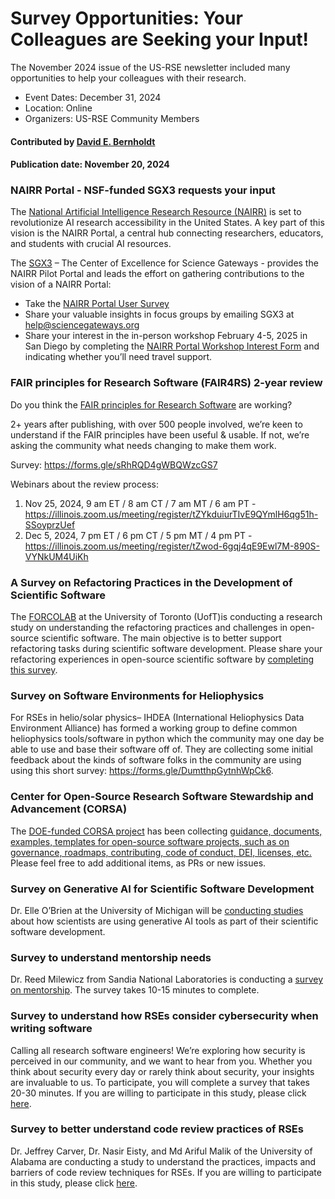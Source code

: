 # Survey Opportunities: Your Colleagues are Seeking your Input!

<!-- deck text start --> 
The November 2024 issue of the US-RSE newsletter included many opportunities to help your colleagues with their research.
<!-- deck text ends -->

- Event Dates: December 31, 2024
- Location: Online
- Organizers: US-RSE Community Members

#### Contributed by [David E. Bernholdt](https://github.com/bernhold/)

#### Publication date: November 20, 2024

### NAIRR Portal - NSF-funded SGX3 requests your input

The [National Artificial Intelligence Research Resource (NAIRR)](https://new.nsf.gov/focus-areas/artificial-intelligence/nairr) is set to revolutionize AI research accessibility in the United States. A key part of this vision is the NAIRR Portal, a central hub connecting researchers, educators, and students with crucial AI resources.

The [SGX3](https://sciencegateways.org/) – The Center of Excellence for Science Gateways - provides the NAIRR Pilot Portal and leads the effort on gathering contributions to the vision of a NAIRR Portal:

- Take the [NAIRR Portal User Survey](https://ucsd.co1.qualtrics.com/jfe/form/SV_3BFOSCNgoaspZUG?Source=DirectEmail)
- Share your valuable insights in focus groups by emailing SGX3 at help@sciencegateways.org
- Share your interest in the in-person workshop February 4-5, 2025 in San Diego by completing the [NAIRR Portal Workshop Interest Form](https://docs.google.com/forms/d/e/1FAIpQLSeKp9qkdVqW2vPA1n4vjRYTArqcbYOjKUx-TIA3OIXFG9-MnA/viewform) and indicating whether you’ll need travel support.

### FAIR principles for Research Software (FAIR4RS) 2-year review

Do you think the [FAIR principles for Research Software](https://doi.org/10.15497/RDA00068) are working?

2+ years after publishing, with over 500 people involved, we’re keen to understand if the FAIR principles have been useful & usable. If not, we’re asking the community what needs changing to make them work.

Survey: <https://forms.gle/sRhRQD4gWBQWzcGS7>

Webinars about the review process:

1.	Nov 25, 2024, 9 am ET / 8 am CT / 7 am MT / 6 am PT - <https://illinois.zoom.us/meeting/register/tZYkduiurTIvE9QYmlH6qg51h-SSoyprzUef>
2.	Dec 5, 2024, 7 pm ET / 6 pm CT / 5 pm MT / 4 pm PT - <https://illinois.zoom.us/meeting/register/tZwod-6gqj4qE9Ewl7M-890S-VYNkUM4UiKh>

### A Survey on Refactoring Practices in the Development of Scientific Software

The [FORCOLAB](https://shuiblue.github.io/forcolab-uoft/) at the University of Toronto (UofT)is conducting a research study on understanding the refactoring practices and challenges in open-source scientific software. The main objective is to better support refactoring tasks during scientific software development. Please share your refactoring experiences in open-source scientific software by [completing this survey](https://forms.office.com/pages/responsepage.aspx?id=JsKqeAMvTUuQN7RtVsVSEDG3WKvjM4pHu7QCZXS8hkhUNFVWQTA1RDIzNkZYSjNDMzNSM1VSVjVPMi4u).

### Survey on Software Environments for Heliophysics

For RSEs in helio/solar physics– IHDEA (International Heliophysics Data Environment Alliance) has formed a working group to define common heliophysics tools/software in python which the community may one day be able to use and base their software off of. They are collecting some initial feedback about the kinds of software folks in the community are using using this short survey: <https://forms.gle/DumtthpGytnhWpCk6>.

### Center for Open-Source Research Software Stewardship and Advancement (CORSA)

The [DOE-funded CORSA project](https://corsa.center/) has been collecting [guidance, documents, examples, templates for open-source software projects, such as on governance, roadmaps, contributing, code of conduct, DEI, licenses, etc.](https://us-rse.org/2024-11-15-newsletter/(https://github.com/corsa-center/oss-documents/blob/main/README.md)) Please feel free to add additional items, as PRs or new issues.

### Survey on Generative AI for Scientific Software Development

Dr. Elle O’Brien at the University of Michigan will be [conducting studies](https://docs.google.com/forms/d/e/1FAIpQLSc1_p82Rglu6r4cTIvms823SuCvb81ygWBBRWvhdLP6eyV4nQ/viewform) about how scientists are using generative AI tools as part of their scientific software development.

### Survey to understand mentorship needs

Dr. Reed Milewicz from Sandia National Laboratories is conducting a [survey on mentorship](https://snl-survey.sandia.gov/surveys/mentorship-survey-usrse). The survey takes 10-15 minutes to complete.

### Survey to understand how RSEs consider cybersecurity when writing software

Calling all research software engineers! We’re exploring how security is perceived in our community, and we want to hear from you. Whether you think about security every day or rarely think about security, your insights are invaluable to us. To participate, you will complete a survey that takes 20-30 minutes.
If you are willing to participate in this study, please click [here](https://universityofalabama.az1.qualtrics.com/jfe/form/SV_73tEKxvzenvmXoW).

### Survey to better understand code review practices of RSEs

Dr. Jeffrey Carver, Dr. Nasir Eisty, and Md Ariful Malik of the University of Alabama are conducting a study to understand the practices, impacts and barriers of code review techniques for RSEs.
If you are willing to participate in this study, please click [here](https://universityofalabama.az1.qualtrics.com/jfe/form/SV_3Jz2d6Ex2jLcDY2).

<!---
Publish: yes
Topics: software engineering
--->

